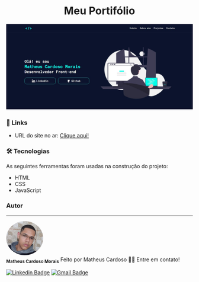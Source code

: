 <h1 align="center">Meu Portifólio</h1>

<img src="./assets/portfolio.jpg" alt="portfolio">

### 🔗 Links

- URL do site no ar: [Clique aqui!](https://matheuscmorais356.github.io/portifolio/)

### 🛠 Tecnologias

As seguintes ferramentas foram usadas na construção do projeto:

- HTML
- CSS
- JavaScript

### Autor
---
<img style="border-radius: 50%;" src="./assets/myPhoto.jpg" width="100px;" alt="Foto Matheus Cardoso Morais"/>
</br>
<sub><b>Matheus Cardoso Morais</b></sub>
Feito por Matheus Cardoso 👋🏽 Entre em contato!

[![Linkedin Badge](https://img.shields.io/badge/-matheus-blue?style=flat-square&logo=Linkedin&logoColor=white&link=https://www.linkedin.com/in/matheus-cmorais356/)](https://www.linkedin.com/in/matheus-cmorais356/) 
[![Gmail Badge](https://img.shields.io/badge/-matheuscmorais356@gmail.com-c14438?style=flat-square&logo=Gmail&logoColor=white&link=mailto:matheuscmorais356@gmail.com)](mailto:matheuscmorais356@gmail.com)

